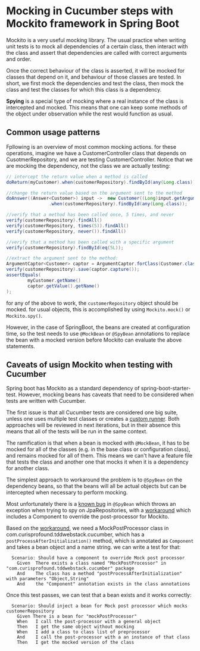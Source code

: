 # Mocking in Cucumber steps with Mockito framework in Spring Boot

Mockito is a very useful mocking library. The usual practice when writing unit tests is to mock
all dependencies of a certain class, then interact with the class and assert that dependencies are 
called with correct arguments and order. 

Once the correct behaviour of the class is asserted, it will be mocked for classes that depend on it,
and behaviour of those classes are tested. In short, we first mock the dependencies
and test the class, then mock the class and test the classes for which this class is a dependency.

**Spying** is a special type of mocking where a real instance of the class is intercepted and mocked.
This means that one can keep some methods of the object under observation while the rest would 
function as usual.

## Common usage patterns

Fpllowing is an overview of most common mocking actions. for these operations, imagine we have 
a CustomerController class that depends on CusotmerRepository, and we are testing
CustomerController. Notice that we are mocking the dependency, not the class we are actually 
testing:

```java
// intercept the return value when a method is called 
doReturn(myCustomer).when(customerRepository).findById(any(Long.class));

//change the return value based on the argument sent to the method
doAnswer((Answer<Customer>) input ->  new Customer((Long)input.getArguments()[0]))
                .when(customerRepository).findById(any(Long.class));

//verify that a method has been called once, 5 times, and never
verify(customerRepository).findAll()
verify(customerRepository, times(5)).findAll()
verify(customerRepository, never()).findAll()

//verify that a method has been called with a specific argument
verify(customerRepository).findById(eq(5L));

//extract the argument sent to the method:
ArgumentCaptor<Customer> captor = ArgumentCaptor.forClass(Customer.class);
verify(customerRepository).save(captor.capture());
assertEquals(
        myCustomer.getName()
        captor.getValue().getName()
);
```

for any of the above to work, the ```customerRepository``` object should be mocked. for usual 
objects, this is accomplished by using ```Mockito.mock()``` or ```Mockito.spy()```.

However, in the case of SpringBoot, the beans are created at configuration time, so the test 
needs to use ```@MockBean``` or ```@SpyBean``` annotations to replace the bean with a mocked
version before Mockito can evaluate the above statements.


## Caveats of usign Mockito when testing with Cucumber

Spring boot has Mockito as a standard dependency of spring-boot-starter-test. However, mocking beans
has caveats that need to be considered when tests are written with Cucumber. 

The first issue is that all Cucumber tests are considered one big suite, unless one uses multiple
test classes or creates a [custom runner][]. Both approaches will be reviewed in next iterations,
but in their absence this means that all of the tests will be run in the same context.

The ramification is that when a bean is mocked with ```@MockBean```, it has to be mocked for all of 
the classes (e.g. in the base class or configuration class), and remains mocked for all of them.
This means we can't have a feature file that tests the class and another one that mocks it when 
it is a dependency for another class.

The simplest approach to workaround the problem is to ```@SpyBean``` on the dependency beans, 
so that the beans will all be actual objects but can be intercepted when necessary to perform mocking.

Most unfortunately there is a [known bug][] in ```@SpyBean``` which throws an exception when trying
to spy on JpaRepositories, with a [workaround][] which includes a Component to override the post-processor
for Mockito.

Based on the [workaround][], we need a MockPostProcessor class in com.curisprofound.tddwebstack.cucumber, which has a 
```postProcessAfterInitialization()``` method, which is annotated as ```Component``` and 
takes a bean object and a name string. we can write a test for that:

```gherkin
  Scenario: Should have a component to override Mock post processor
    Given  There exists a class named "MockPostProcessor" in "com.curisprofound.tddwebstack.cucumber" package
    And    The class has a method "postProcessAfterInitialization" with parameters "Object,String"
    And    the "Component" annotation exists in the class annotations
``` 

Once this test passes, we can test that a bean exists and it works correctly:

```gherkin
  Scenario: Should inject a bean for Mock post processor which mocks customerRepository
    Given There is a bean for "mockPostProcessor"
    When   I call the post-processor with a general object
    Then   I get the same object without mocking
    When   I add a class to class list of preprocessor
    And    I call the post-processor with a an instance of that class
    Then   I get the mocked version of the class
```







[custom runner]:https://stackoverflow.com/questions/35314463/is-it-possible-to-configure-cucumber-to-run-the-same-test-with-different-spring
[known bug]:https://github.com/spring-projects/spring-boot/issues/7033
[workaround]:https://gist.github.com/olivergierke/979d42f161123af7d3fca2d7bcc4a335
